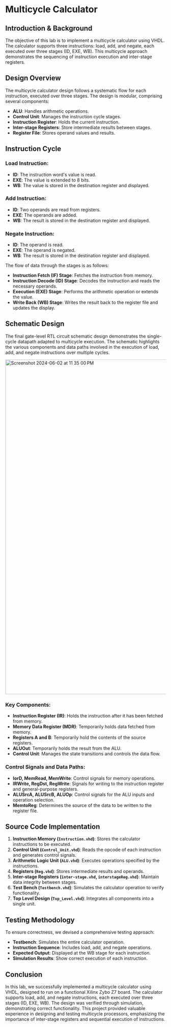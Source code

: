 # Multicycle Calculator

## Introduction & Background

The objective of this lab is to implement a multicycle calculator using VHDL. The calculator supports three instructions: load, add, and negate, each executed over three stages (ID, EXE, WB). This multicycle approach demonstrates the sequencing of instruction execution and inter-stage registers.

## Design Overview

The multicycle calculator design follows a systematic flow for each instruction, executed over three stages. The design is modular, comprising several components:
- **ALU**: Handles arithmetic operations.
- **Control Unit**: Manages the instruction cycle stages.
- **Instruction Register**: Holds the current instruction.
- **Inter-stage Registers**: Store intermediate results between stages.
- **Register File**: Stores operand values and results.

## Instruction Cycle

### Load Instruction:
- **ID**: The instruction word's value is read.
- **EXE**: The value is extended to 8 bits.
- **WB**: The value is stored in the destination register and displayed.

### Add Instruction:
- **ID**: Two operands are read from registers.
- **EXE**: The operands are added.
- **WB**: The result is stored in the destination register and displayed.

### Negate Instruction:
- **ID**: The operand is read.
- **EXE**: The operand is negated.
- **WB**: The result is stored in the destination register and displayed.

The flow of data through the stages is as follows:
- **Instruction Fetch (IF) Stage**: Fetches the instruction from memory.
- **Instruction Decode (ID) Stage**: Decodes the instruction and reads the necessary operands.
- **Execution (EXE) Stage**: Performs the arithmetic operation or extends the value.
- **Write Back (WB) Stage**: Writes the result back to the register file and updates the display.

## Schematic Design

The final gate-level RTL circuit schematic design demonstrates the single-cycle datapath adapted to multicycle execution. The schematic highlights the various components and data paths involved in the execution of load, add, and negate instructions over multiple cycles.

<img width="1050" alt="Screenshot 2024-06-02 at 11 35 00 PM" src="https://github.com/furdeenh/Zybo-Z7-Multicycle-Calculator/assets/125673808/bec4f39b-7b48-4594-9bc5-e64d5bdcd2b6">


### Key Components:
- **Instruction Register (IR)**: Holds the instruction after it has been fetched from memory.
- **Memory Data Register (MDR)**: Temporarily holds data fetched from memory.
- **Registers A and B**: Temporarily hold the contents of the source registers.
- **ALUOut**: Temporarily holds the result from the ALU.
- **Control Unit**: Manages the state transitions and controls the data flow.

### Control Signals and Data Paths:
- **IorD, MemRead, MemWrite**: Control signals for memory operations.
- **IRWrite, RegDst, RegWrite**: Signals for writing to the instruction register and general-purpose registers.
- **ALUSrcA, ALUSrcB, ALUOp**: Control signals for the ALU inputs and operation selection.
- **MemtoReg**: Determines the source of the data to be written to the register file.

## Source Code Implementation

1. **Instruction Memory (`Instruction.vhd`)**: Stores the calculator instructions to be executed.
2. **Control Unit (`Control_Unit.vhd`)**: Reads the opcode of each instruction and generates control signals.
3. **Arithmetic Logic Unit (`ALU.vhd`)**: Executes operations specified by the instructions.
4. **Registers (`Reg.vhd`)**: Stores intermediate results and operands.
5. **Inter-stage Registers (`inter-stage.vhd`, `interstageReg.vhd`)**: Maintain data integrity between stages.
6. **Test Bench (`Testbench.vhd`)**: Simulates the calculator operation to verify functionality.
7. **Top Level Design (`Top_Level.vhd`)**: Integrates all components into a single unit.

## Testing Methodology

To ensure correctness, we devised a comprehensive testing approach:
- **Testbench**: Simulates the entire calculator operation.
- **Instruction Sequence**: Includes load, add, and negate operations.
- **Expected Output**: Displayed at the WB stage for each instruction.
- **Simulation Results**: Show correct execution of each instruction.

## Conclusion

In this lab, we successfully implemented a multicycle calculator using VHDL, designed to run on a functional Xilinx Zybo Z7 board. The calculator supports load, add, and negate instructions, each executed over three stages (ID, EXE, WB). The design was verified through simulation, demonstrating correct functionality. This project provided valuable experience in designing and testing multicycle processors, emphasizing the importance of inter-stage registers and sequential execution of instructions.
